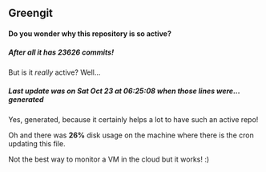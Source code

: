 ## Greengit

#### Do you wonder why this repository is so active?

##### After all it has 23626 commits!

But is it *really* active? Well...

##### Last update was on Sat Oct 23 at 06:25:08 when those lines were... generated

Yes, generated, because it certainly helps a lot to have such an active repo!

Oh and there was **26%** disk usage on the machine
where there is the cron updating this file.

Not the best way to monitor a VM in the cloud but it works! :)
